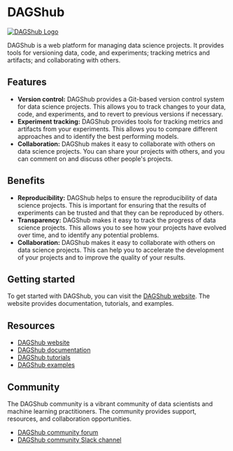# DAGShub

[![DAGShub Logo](https://storage.googleapis.com/bubble-finder/$IJRfVx08ostWIiU0boATVvETzBAmEgiPy4QnqPQXMLTy8aHadON28E)](https://dagshub.com/)

DAGShub is a web platform for managing data science projects. It provides tools for versioning data, code, and experiments; tracking metrics and artifacts; and collaborating with others.

## Features

* **Version control:** DAGShub provides a Git-based version control system for data science projects. This allows you to track changes to your data, code, and experiments, and to revert to previous versions if necessary.
* **Experiment tracking:** DAGShub provides tools for tracking metrics and artifacts from your experiments. This allows you to compare different approaches and to identify the best performing models.
* **Collaboration:** DAGShub makes it easy to collaborate with others on data science projects. You can share your projects with others, and you can comment on and discuss other people's projects.

## Benefits

* **Reproducibility:** DAGShub helps to ensure the reproducibility of data science projects. This is important for ensuring that the results of experiments can be trusted and that they can be reproduced by others.
* **Transparency:** DAGShub makes it easy to track the progress of data science projects. This allows you to see how your projects have evolved over time, and to identify any potential problems.
* **Collaboration:** DAGShub makes it easy to collaborate with others on data science projects. This can help you to accelerate the development of your projects and to improve the quality of your results.

## Getting started

To get started with DAGShub, you can visit the [DAGShub website](https://dagshub.com/). The website provides documentation, tutorials, and examples.

## Resources

* [DAGShub website](https://dagshub.com/)
* [DAGShub documentation](https://dagshub.readthedocs.io/en/latest/)
* [DAGShub tutorials](https://dagshub.readthedocs.io/en/latest/tutorials/)
* [DAGShub examples](https://dagshub.readthedocs.io/en/latest/examples/)

## Community

The DAGShub community is a vibrant community of data scientists and machine learning practitioners. The community provides support, resources, and collaboration opportunities.

* [DAGShub community forum](https://dagshub.discourse.group/)
* [DAGShub community Slack channel](https://dagshub.slack.com/)
